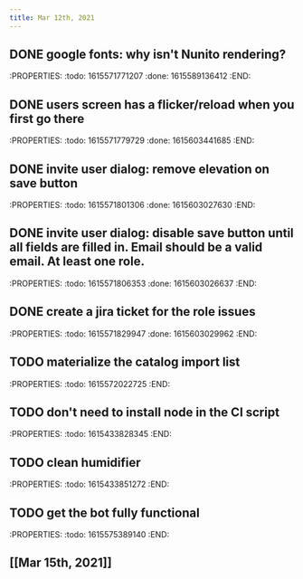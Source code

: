 ```yaml
---
title: Mar 12th, 2021
---
```


## DONE google fonts: why isn't Nunito rendering?
:PROPERTIES:
:todo: 1615571771207
:done: 1615589136412
:END:
## DONE users screen has a flicker/reload when you first go there
:PROPERTIES:
:todo: 1615571779729
:done: 1615603441685
:END:
## DONE invite user dialog: remove elevation on save button
:PROPERTIES:
:todo: 1615571801306
:done: 1615603027630
:END:
## DONE invite user dialog: disable save button until all fields are filled in. Email should be a valid email. At least one role.
:PROPERTIES:
:todo: 1615571806353
:done: 1615603026637
:END:
## DONE create a jira ticket for the role issues
:PROPERTIES:
:todo: 1615571829947
:done: 1615603029962
:END:
## TODO materialize the catalog import list
:PROPERTIES:
:todo: 1615572022725
:END:
## TODO don't need to install node in the CI script
:PROPERTIES:
:todo: 1615433828345
:END:
## TODO clean humidifier
:PROPERTIES:
:todo: 1615433851272
:END:
## TODO get the bot fully functional
:PROPERTIES:
:todo: 1615575389140
:END:
## [[Mar 15th, 2021]]
